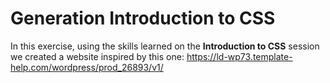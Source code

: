 # Generation Introduction to CSS

In this exercise, using the skills learned on the **Introduction to CSS** session we created a website inspired by this one: https://ld-wp73.template-help.com/wordpress/prod_26893/v1/
